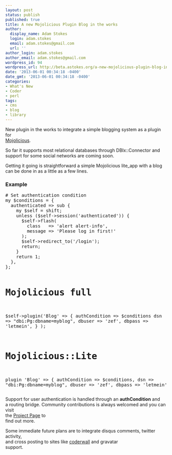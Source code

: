 ```yaml
---
layout: post
status: publish
published: true
title: A new Mojolicious Plugin Blog in the works
author:
  display_name: Adam Stokes
  login: adam.stokes
  email: adam.stokes@gmail.com
  url: ''
author_login: adam.stokes
author_email: adam.stokes@gmail.com
wordpress_id: 94
wordpress_url: http://beta.astokes.org/a-new-mojolicious-plugin-blog-in-the-works/
date: '2013-06-01 00:34:18 -0400'
date_gmt: '2013-06-01 00:34:18 -0400'
categories:
- What's New
- Coder
- perl
tags:
- cms
- blog
- library
---
```

<p>New plugin in the works to integrate a simple blogging system as a plugin for<br />
<a href=&#34;http://mojolicio.us&#34;>Mojolicious</a>.</p>
<p>So far it supports most relational databases through DBIx::Connector and<br />
support for some social networks are coming soon.</p>
<p>Getting it going is straightforward a simple Mojolicious lite_app with a blog<br />
can be done in as a little as a few lines.</p>
<h3 id=&#34;example&#34;>Example</h3>
<pre class=&#34;prettyprint&#34;>
# Set authentication condition
my $conditions = {
  authenticated => sub {
    my $self = shift;
    unless ($self->session(&#39;authenticated&#39;)) {
      $self->flash(
        class   => &#39;alert alert-info&#39;,
        message => &#39;Please log in first!&#39;
      );
      $self->redirect_to(&#39;/login&#39;);
      return;
    }
    return 1;
  },
};

# Mojolicious full
$self->plugin(&#39;Blog&#39; => {
  authCondition => $conditions
  dsn => &#34;dbi:Pg:dbname=myblog&#34;,
  dbuser => &#39;zef&#39;,
  dbpass => &#39;letmein&#39;,
  }
);

# Mojolicious::Lite
plugin &#39;Blog&#39; => {
  authCondition => $conditions,
  dsn => &#34;dbi:Pg:dbname=myblog&#34;,
  dbuser => &#39;zef&#39;,
  dbpass => &#39;letmein&#39;,
};
</pre>
<p>Support for user authentication is handled through an <strong>authCondition</strong> and<br />
a routing bridge. Community contributions is always welcomed and you can visit<br />
the <a href=&#34;https://github.com/battlemidget/Mojolicious-Plugin-Blog&#34;>Project Page</a> to<br />
find out more.</p>
<p>Some immediate future plans are to integrate disqus comments, twitter activity,<br />
and cross posting to sites like <a href=&#34;https://coderwall.com&#34;>coderwall</a> and gravatar<br />
support.</p>
